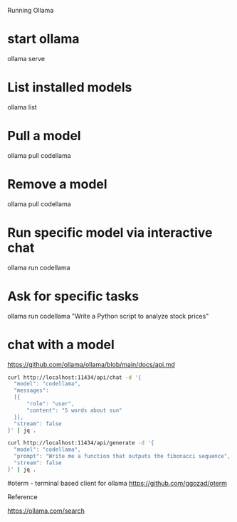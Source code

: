 Running Ollama

# start ollama
ollama serve

# List installed models
ollama list

# Pull a model
ollama pull codellama

# Remove a model
ollama pull codellama

# Run specific model via interactive chat
ollama run codellama

# Ask for specific tasks
ollama run codellama "Write a Python script to analyze stock prices"

# chat with a model

https://github.com/ollama/ollama/blob/main/docs/api.md

```bash
curl http://localhost:11434/api/chat -d '{
  "model": "codellama",
  "messages":
  [{
      "role": "user",
      "content": "5 words about sun"
  }],
  "stream": false 
}' | jq .
```

```bash
curl http://localhost:11434/api/generate -d '{
  "model": "codellama",
  "prompt": "Write me a function that outputs the fibonacci sequence",
  "stream": false  
}' | jq .
```

#oterm - terminal based client for ollama
https://github.com/ggozad/oterm


Reference 

https://ollama.com/search
